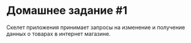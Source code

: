 # Домашнее задание #1

Скелет приложения принимает запросы на изменение и получение данных о товарах в интернет магазине. 
